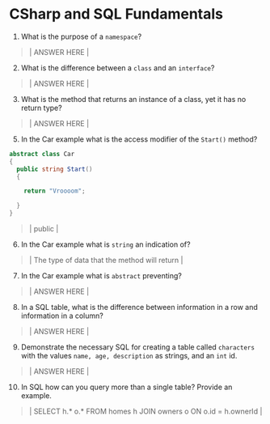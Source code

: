 # CSharp and SQL Fundamentals
01. What is the purpose of a `namespace`?

  > | ANSWER HERE |

02. What is the difference between a `class` and an `interface`?

  > | ANSWER HERE |

03. What is the method that returns an instance of a class, yet it has no return type?

  > | ANSWER HERE |

05. In the Car example what is the access modifier of the `Start()` method?

  ```c#
  abstract class Car
  {
    public string Start()
    {

      return "Vroooom";

    }
  }
  ```

  > | public |

06. In the Car example what is `string` an indication of?

  > | The type of data that the method will return |

07. In the Car example what is `abstract` preventing?

  > | ANSWER HERE |

08. In a SQL table, what is the difference between information in a row and information in a column?

  > | ANSWER HERE |

09. Demonstrate the necessary SQL for creating a table called `characters` with the values `name, age, description` as strings, and an `int` id.

  > | ANSWER HERE |

10. In SQL how can you query more than a single table? Provide an example.

  > | SELECT h.* o.* FROM homes h JOIN owners o ON o.id = h.ownerId |
